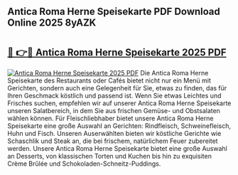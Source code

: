 ## Antica Roma Herne Speisekarte PDF Download Online 2025 8yAZK

# <h2><a href="http://gcdgkmq.nevu.top/?p=Antica+Roma+Herne+Speisekarte">🔗 👉🔴 Antica Roma Herne Speisekarte 2025 PDF</a></h2>

[![Antica Roma Herne Speisekarte 2025 PDF](https://i.imgur.com/dBaPXMq.png)](http://gcdgkmq.nevu.top/?p=Antica+Roma+Herne+Speisekarte)
Die Antica Roma Herne Speisekarte des Restaurants oder Cafés bietet nicht nur ein Menü mit Gerichten, sondern auch eine Gelegenheit für Sie, etwas zu finden, das für Ihren Geschmack köstlich und passend ist. Wenn Sie etwas Leichtes und Frisches suchen, empfehlen wir auf unserer Antica Roma Herne Speisekarte unseren Salatbereich, in dem Sie aus frischen Gemüse- und Obstsalaten wählen können. Für Fleischliebhaber bietet unsere Antica Roma Herne Speisekarte eine große Auswahl an Gerichten: Rindfleisch, Schweinefleisch, Huhn und Fisch. Unseren Auserwählten bieten wir köstliche Gerichte wie Schaschlik und Steak an, die bei frischem, natürlichem Feuer zubereitet werden. Unsere Antica Roma Herne Speisekarte bietet eine große Auswahl an Desserts, von klassischen Torten und Kuchen bis hin zu exquisiten Crème Brûlée und Schokoladen-Schneitz-Puddings.
